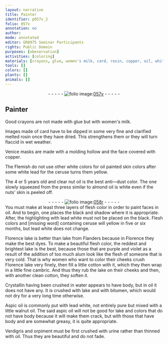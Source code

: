 ```yaml
---
layout: narrative
title: Painter
identifier: p057v_2
folio: 057v
annotation: no
author:
mode: annotated
editor: GR8975 Seminar Participants
rights: Public Domain
purposes: [obeservation]
activities: [coloring]
materials: [crayons, glue, women's milk, card, rosin, copper, oil, white lead, ceruse, nut oil, almond oil, nuts' skin, lead white, Florence lake, lake, alum, cotton, cambric, Crystallin, water, bitumen, Aspic oil, walnut oil, aspic oil, Verdigris, orpiment, urine]
tools: []
colors: []
plants: []
animals: []
---
```


 <div class="folio" align="center">- - - - - <a href="http://gallica.bnf.fr/ark:/12148/btv1b10500001g/f120.item" target="_blank"><img src="https://cu-mkp.github.io/GR8975-edition/assets/photo-icon.png" alt="folio image: " style="display:inline-block; margin-bottom:-3px;"/>057v</a> - - - - - </div>  <span class="activity"></span> 

## Painter

 
Good <span class="material">crayons</span> are not made with <span class="material">glue</span> but with <span class="material">women's milk</span>.
 
Images made of <span class="material">card</span> have to be dipped in some very fine and clarified melted <span class="material">rosin</span> once they have dried. This strengthens them or they will turn flaccid in wet weather.
 
<span class="place">Venice</span> masks are made with a molding hollow and the face covered with <span class="material">copper</span>.
 
The Flemish do not use other white colors for <span class="material">oil</span> painted skin colors after some <span class="material">white lead</span> for the <span class="material">ceruse</span> turns them yellow.
 
The 4 or 5 years old and clear <span class="material">nut oil</span> is the best anti—dust color. The one slowly squeezed from the press similar to <span class="material">almond oil</span> is white even if the <span class="material">nuts' skin</span> is peeled off.
 <div class="folio" align="center">- - - - - <a href="http://gallica.bnf.fr/ark:/12148/btv1b10500001g/f121.image" target="_blank"><img src="https://cu-mkp.github.io/GR8975-edition/assets/photo-icon.png" alt="folio image: " style="display:inline-block; margin-bottom:-3px;"/>058r</a> - - - - - </div> 
You must make at least three layers of flesh color in order to paint faces in <span class="material">oil</span>. And to begin, one places the black and shadow where it is appropriate. After, the highlighting with <span class="material">lead white</span> must not be placed on the black. Flesh colors and [missing word] containing <span class="material">ceruse</span> will yellow in five or six months, but <span class="material">lead white</span> does not change.
 
<span class="material"><span class="place">Florence</span> lake</span> is better than <span class="material">lake</span> from <span class="place">Flanders</span> because in <span class="place">Florence</span> they make the best dyes. To make a beautiful flesh color, the reddest and brightest <span class="material">lake</span> is the best, because those that are purple and violet as a result of the addition of too much <span class="material">alum</span> look like the flesh of someone that is very cold. That is why women who want to color their cheeks crush <span class="material"><span class="place">Florence</span> lake</span> very finely, then fill a little <span class="material">cotton</span> with it, which they then wrap in a little fine <span class="material">cambric</span>. And thus they rub the <span class="material">lake</span> on their cheeks and then, with another clean <span class="material">cotton</span>, they soften it.
 
<span class="material">Crystallin</span> having been crushed in <span class="material">water</span> appears to have body, but in <span class="material">oil</span> it does not have any. It is crushed with <span class="material">lake</span> and with <span class="material">bitumen</span>, which would not dry for a very long time otherwise.
 
<span class="material">Aspic oil</span> is commonly put with <span class="material">lead white</span>, not entirely pure but mixed with a little <span class="material">walnut oil</span>. The said <span class="material">aspic oil</span> will not be good for <span class="material">lake</span> and colors that do not have body because it will make them crack, but with those that have body and are somewhat greasy, it is quite appropriate.
 
<span class="material">Verdigris</span> and <span class="material">orpiment</span> must be first crushed with <span class="material">urine</span> rather than thinned with <span class="material">oil</span>. Thus they are beautiful and do not fade.
 